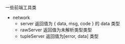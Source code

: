 一些前端工具类
* network
  * server 返回值为 { data, msg, code } 的 data 类型
  * rawServer 返回值为未解析类型类型
  * tupleServer 返回值为[error, data] 类型

